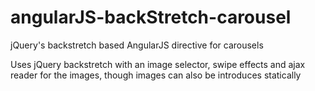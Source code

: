 angularJS-backStretch-carousel
==============================

jQuery's backstretch based AngularJS directive for carousels

Uses jQuery backstretch with an image selector, swipe effects and ajax reader for the images, though images can also be introduces statically
